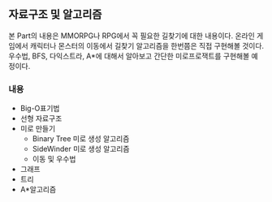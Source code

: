 ## 자료구조 및 알고리즘
본 Part의 내용은 MMORPG나 RPG에서 꼭 필요한 길찾기에 대한 내용이다. 온라인 게임에서 캐릭터나 몬스터의 이동에서 길찾기 알고리즘을 한번쯤은 직접 구현해볼 것이다.  
우수법, BFS, 다익스트라, A*에 대해서 알아보고 간단한 미로프로잭트를 구현해볼 예정이다.

### 내용
* Big-O표기법
* 선형 자료구조
* 미로 만들기
    + Binary Tree 미로 생성 알고리즘
    + SideWinder 미로 생성 알고리즘
    + 이동 및 우수법
* 그래프
* 트리
* A*알고리즘